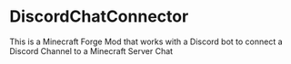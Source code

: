 # DiscordChatConnector
This is a Minecraft Forge Mod that works with a Discord bot to connect a Discord Channel to a Minecraft Server Chat
